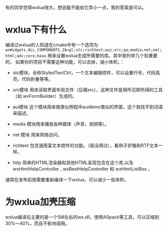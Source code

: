 有的同学觉得wxlua很大，想说能不能给它弄小一点，我的答案是可以。

wxlua下有什么
=============
编译过wxlua的人知道在cmake中有一个选项为
	```wxWidgets_ALL_COMPONENTS_28=gl;stc;richtext;aui;xrc;qa;media;net;xml;
html;adv;core;base```
用来设置wxlua生成所需要的库。其中我列举几个较重要的，
如果你的项目不需要这种功能，可以去掉，减小体积。：

* stc模块，全称StyledTextCtrl，一个文本编辑控件，可以设置行号，代码高亮，代码折叠等等。


* xrc模块 用来读取界面布局文件（后缀xrc），这种文件是用所见即所得的工具（如 wxFormBuilder）生成的。

* aui模块 这个模块用来做类似例程中auidemo类似的界面，这个我找不到词语来描述。

* media 模块用来播放各种媒体（声音，视频等）。

* net 模块 用来网络访问。

* richtext 包含通用富文本控件的功能。（我没用过），看例子好像和RTF文本一样。

* http 简单的HTML渲染器和其他HTML呈现包含在这个库,以及 wxHtmlHelpController , wxBestHelpController 和 wxHtmlListBox 。 


通常在发布前按需要重新编译一下wxlua，可以减少一些体积。

为wxlua加壳压缩
==================
wxlua编译后主要的是一个5M左右的wx.dll，使用ASpack等工具，可以压缩到30%～40%，而且不影响调用。
